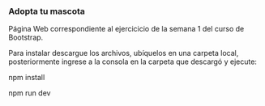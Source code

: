 ### Adopta tu mascota

Página Web correspondiente al ejercicicio de la semana 1 del curso de Bootstrap.

Para instalar descargue los archivos, ubíquelos en una carpeta local, posteriormente ingrese a la consola en la carpeta que descargó y ejecute:

npm install

npm run dev

